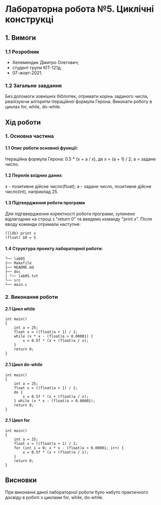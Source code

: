 # Лабораторна робота №5. Циклічні конструкці

## 1. Вимоги

### 1.1 Розробник

* Хелемендик Дмитро Олегович;
* студент групи КІТ-121д;
* 07-жовт-2021.

### 1.2 Загальне завдання

Без допомоги зовнішніх бібліотек, отримати корінь заданого числа, реалізуючи
алгоритм ітераційної формули Герона. Виконати роботу в циклах for, while, do-while.

## Хід роботи

### 1. Основна частина

#### 1.1 Опис роботи основної функції:

Ітераційна формула Герона: 0.5 * (x + a / x), де х = (а + 1) / 2; а = задане число. 

#### 1.2 Перелік вхідних даних:

х - позитивне дійсне число(float);
а - задане число, позитивне дійсне число(int), наприклад 25.

#### 1.3 Підтвердження роботи програми

Для підтввердження коректності роботи програми, зупинено відлагодник на строці з "return 0" та введемо команду "print x". Після вводу команди отримали наступне:

```
(lldb) print x
(float) $0 = 5
```
#### 1.4 Структура проекту лабораторної роботи:

```
└── lab05
├── Makefile
├── README.md
├── doc
│ └── lab05.txt
└── src
└── main.c
```
### 2. Виконання роботи

#### 2.1 Цикл while

```
int main()
{
	int a = 25;
	float x = ((float)a + 1) / 2;
	while (x * x - (float)a > 0.00001) {
		x = 0.5f * (x + (float)a / x);
	}
	return 0;
}
```
#### 2.1 Цикл do-while

```
int main()
{
	int a = 25;
	float x = ((float)a + 1) / 2;
	do {
		x = 0.5f * (x + (float)a / x);
	} while (x * x - (float)a > 0.00001);
	return 0;
}
```
#### 2.1 Цикл for

```
int main()
{
	int a = 25;
	float x = ((float)a + 1) / 2;
	for (int i = 0; x * x - (float)a > 0.00001; i++) {
		x = 0.5f * (x + (float)a / x);
	}
	return 0;
}
```
## Висновки

При виконанні даної лабораторної роботи було набуто практичного досвіду в роботі з циклами for, while, do-while.
